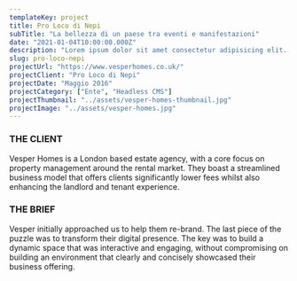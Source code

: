 ```yaml
---
templateKey: project
title: Pro Loco di Nepi
subTitle: "La bellezza di un paese tra eventi e manifestazioni"
date: "2021-01-04T10:00:00.000Z"
description: "Lorem ipsum dolor sit amet consectetur adipisicing elit. Recusandae porro magnam minima dignissimos quidem quam."
slug: pro-loco-nepi
projectUrl: "https://www.vesperhomes.co.uk/"
projectClient: "Pro Loco di Nepi"
projectDate: "Maggio 2016"
projectCategory: ["Ente", "Headless CMS"]
projectThumbnail: "../assets/vesper-homes-thumbnail.jpg"
projectImage: "../assets/vesper-homes.jpg"
---
```

### THE CLIENT

Vesper Homes is a London based estate agency, with a core focus on property management around the rental market. They boast a streamlined business model that offers clients significantly lower fees whilst also enhancing the landlord and tenant experience.

### THE BRIEF

Vesper initially approached us to help them re-brand. The last piece of the puzzle was to transform their digital presence. The key was to build a dynamic space that was interactive and engaging, without compromising on building an environment that clearly and concisely showcased their business offering.